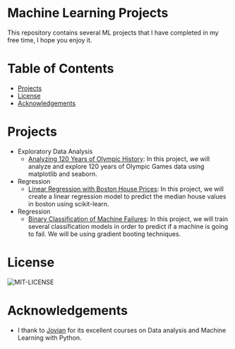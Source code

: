 # Machine Learning Projects <!-- omit in toc -->
This repository contains several ML projects that I have completed in my free time, I hope you enjoy it.

# Table of Contents <!-- omit in toc -->
- [Projects](#projects)
- [License](#license)
- [Acknowledgements](#acknowledgements)


# Projects
- Exploratory Data Analysis
  - [Analyzing 120 Years of Olympic History](1.Exploratory_Data_Analysis/1.analyzing_120_years_of_olympic_history.ipynb): In this project, we will analyze and explore 120 years of Olympic Games data using matplotlib and seaborn.
- Regression
  - [Linear Regression with Boston House Prices](2.Regression/1.linear_regression_with_boston_house_prices.ipynb): In this project, we will create a linear regression model to predict the median house values in boston using scikit-learn.
- Regression
  - [Binary Classification of Machine Failures](3.Classification/1_Binary_Classification_of_Machine_Failures.ipynb): In this project, we will train several classification models in order to predict if a machine is going to fail. We will be using gradient booting techniques.
# License

![MIT-LICENSE](https://img.shields.io/github/license/jbcamacho/ML_projects)

# Acknowledgements
- I thank to [Jovian](https://jovian.ai/) for its excellent courses on Data analysis and Machine Learning with Python.